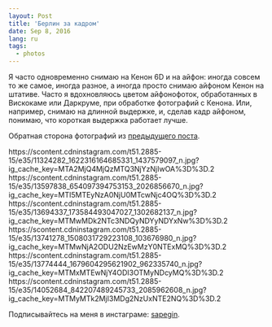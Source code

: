 ```yaml
---
layout: Post
title: 'Берлин за кадром'
date: Sep 8, 2016
lang: ru
tags:
  - photos
---
```


Я часто одновременно снимаю на Кенон 6D и на айфон: иногда совсем то же самое, иногда разное, а иногда просто снимаю айфоном Кенон на штативе. Часто я вдохновляюсь цветом айфонофоток, обработанных в Вискокаме или Даркруме, при обработке фотографий с Кенона. Или, например, снимаю на длинной выдержке, и, сделав кадр айфоном, понимаю, что короткая выдержка работает лучше.

Обратная сторона фотографий из [предыдущего поста](/blog/5770).

<!--more-->

<x-grid>
https://scontent.cdninstagram.com/t51.2885-15/e35/11324282_1622316164685331_1437579097_n.jpg?ig_cache_key=MTA2MjQ4MjQzMTQ3NjYzNjIwOA%3D%3D.2
https://scontent.cdninstagram.com/t51.2885-15/e35/13597838_654097394753153_2026856670_n.jpg?ig_cache_key=MTI5MTEyNzA0NjU0MTcwNjc4OQ%3D%3D.2
https://scontent.cdninstagram.com/t51.2885-15/e35/13694337_173584493047027_1302682137_n.jpg?ig_cache_key=MTMwMDk2NTc3NDQyNDYyNDYxNw%3D%3D.2
https://scontent.cdninstagram.com/t51.2885-15/e35/13741278_1508031729223108_103676980_n.jpg?ig_cache_key=MTMwNjA2ODU2NzEwMzY0NTExMQ%3D%3D.2
https://scontent.cdninstagram.com/t51.2885-15/e35/13774444_1679604295621902_962335740_n.jpg?ig_cache_key=MTMxMTEwNjY4ODI3OTMyNDcyMQ%3D%3D.2
https://scontent.cdninstagram.com/t51.2885-15/e35/14052684_842207489245733_2085962608_n.jpg?ig_cache_key=MTMyMTk2MjI3MDg2NzUxNTE2NQ%3D%3D.2
</x-grid>

Подписывайтесь на меня в инстаграме: [sapegin](https://www.instagram.com/sapegin/).
